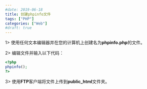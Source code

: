 ```yaml
---
#date: 2019-06-18
title: 创建phpinfo文件
tags: ["PHP"]
categories: ["Web"]
#draft: true
---
```

1> 使用任何文本编辑器并在您的计算机上创建名为**phpinfo.php**的文件。

2> 编辑文件并输入以下代码：

   ```php
   <?php
   phpinfo();
   ?>
   ```

3> 使用**FTP**客户端将文件上传到**public_html**文件夹。